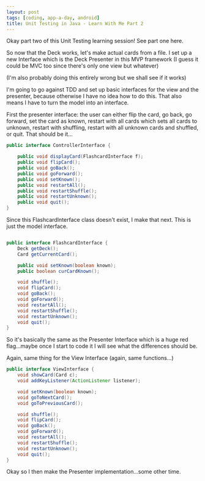 ```yaml
---
layout: post
tags: [coding, app-a-day, android]
title: Unit Testing in Java - Learn With Me Part 2
---
```


Okay part two of this Unit Testing learning session! See part one here.

So now that the Deck works, let's make actual cards from a file. I set up a new Interface which is the Deck Presenter in this MVP framework (I guess it could be MVC too since there's only one view but whatever)

(I'm also probably doing this entirely wrong but we shall see if it works)

I'm going to go against TDD and set up basic interfaces for the view and the presenter, because otherwise I have no idea how to do this. That also means I have to turn the model into an interface.

First the presenter interface: the user can either flip the card, go back, go forward, set the card as known, restart with all cards which sets all cards to unknown, restart with shuffling, restart with all unknown cards and shuffled, or quit. That should be it...

```java
public interface ControllerInterface {

    public void displayCard(FlashcardInterface f);
    public void flipCard();
    public void goBack();
    public void goForward();
    public void setKnown();
    public void restartAll();
    public void restartShuffle();
    public void restartUnknown();
    public void quit();
}
```
Since this FlashcardInterface class doesn't exist, I make that next. This is just the model interface.

```java

public interface FlashcardInterface {
    Deck getDeck();
    Card getCurrentCard();

    public void setKnown(boolean known);
    public boolean curCardKnown();

    void shuffle();
    void flipCard();
    void goBack();
    void goForward();
    void restartAll();
    void restartShuffle();
    void restartUnknown();
    void quit();
}
```

So it's basically the same as the Presenter Interface which is a huge red flag...maybe once I start to code it I will see what the differences should be.

Again, same thing for the View Interface (again, same functions...)

```java
public interface ViewInterface {
    void showCard(Card c);
    void addKeyListener(ActionListener listener);

    void setKnown(boolean known);
    void goToNextCard();
    void goToPreviousCard();

    void shuffle();
    void flipCard();
    void goBack();
    void goForward();
    void restartAll();
    void restartShuffle();
    void restartUnknown();
    void quit();
}
```

Okay so I then make the Presenter implementation...some other time. 

